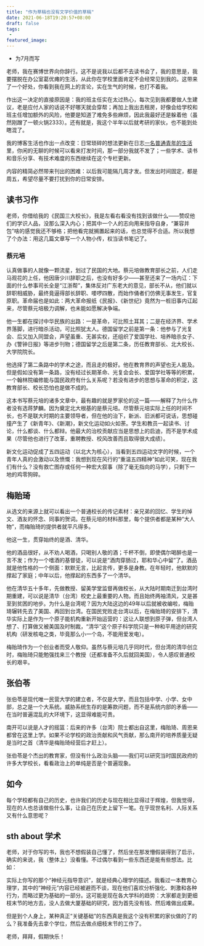 ```yaml
---
title: "作为草稿也没有文学价值的草稿"
date: 2021-06-18T19:20:57+08:00
draft: false
tags:
 - 
featured_image:
---
```

- 为7月而写

老师，我在赛博世界向你辞行。这不是说我以后都不去读书会了，我的意思是，我要摆脱在办公室葛优瘫的生活，从此你在学校里面肯定不会经常见到我的。这带来了一个好处，你看到我在网上的言论，实在生气的时候，也打不着我。


作出这一决定的直接原因是：我的班主任实在太过热心，每次见到我都要做人生建议，老是应付人家的话说不好哪天就会穿帮；再加上我出去租房，好像会给学校和班主任增加额外的风险，他要是知道了难免多些麻烦，因此我最好还是躲着他（虽然刚蹭了一顿火锅2333）。还有就是，我这个半年以后就考研的家伙，也不能到处瞎混了。


我的博客生活也作出一点改变：日常琐碎的想法更新在日志[一名普通青年的生活](https://yogcat.github.io/random/realife)里，你闲的无聊的时候可以看来打发时间，那一部分我就不发了；一些学术、读书和音乐分享、有技术难度的东西继续在这个专栏更新。


内容的精简必然带来刊出的困难：以后我可能隔几周才发。但发出时间固定，都是周五，希望尽量不要打扰到你的日常安排。

## 读书习作
老师，你借给我的《民国三大校长》，我是左看右看没有找到该做什么——赞叹他们的学识人品，没那么深入内心；把其中一个人的志向用来指导自身，“兼容并包”啥的感觉我还不够格；把他看完就搁置起来的话，也总觉得不合适。所以我想了个办法：用这几篇文章写一个人物小传，权当读书笔记了。

### 蔡元培
认真做事的人就像一颗流星，划过了民国的大地。蔡元培做教育部长之前，人们走马观花的上任，他因唐少川辞职之后，也没有好多少——甚至还来了一场内讧：下面的什么参事司长全是“江浙帮”，集体反对广东老大的意见，部长不从，他们就以辞职相威胁，最终竟逼得部长辞职、喽啰四散，而始作俑者们仿佛无事发生，官复原职。革命届也是如此：两大革命报纸《民报》、《新世纪》竟然为一桩旧事内讧起来，尽管蔡元培极力调解，也未能如愿解决争端。


他一生都在探讨中华民族的出路：一是革命，可比照土耳其；二是在经济界、学术界落脚，进行暗杀活动，可比照犹太人。德国留学之前是第一条：他参与了光复会、后又加入同盟会，声望虽重、无甚实权，还组织了爱国学社、培养暗杀女子、办《警钟日报》等进步刊物；德国留学之后是第二条，历任教育部长、北大校长、大学院院长。


他选择了第二条路中的学术之途，而且走的极好。他在教育界的声望也无人能及。但是假如没有第一条路，没有经过长期革命、光复会会长、爱国学社等等的积累，一个翰林院编修能与国民政府有什么关系呢？若没有进步的思想与革命的积淀，这教育部长、校长恐怕也是做不成的。


这本书写蔡元培的诸多文章中，最有趣的就是罗家伦的这一篇——解释了为什么作者没有选蒋梦麟。因为奠定北大根基的是蔡元培。尽管蔡元培实际上任的时间不长，也不是联大时期的主要领导者，但在他的治下，新派、旧派都可说话，思想碰撞产生了《新青年》、《新潮》，新文化运动如火如荼。学生和教员一起读书、讨论，什么都谈、什么都辩。他最大的治校贡献应当是思想上的启迪，而不是学术成果（尽管他也进行了改革，重聘教授、校风改善而且取得很大成绩）。


新文化运动促成了五四运动（以北大为核心），当看到五四运动文字的时候，一个青年人真的会激动以及愤慨：我想到现在风行的“重温五四精神”如此可笑，现在我们有什么？没有救亡图存或任何一种宏大叙事（除了毫无指向的马学），只剩下一地的鸡零狗碎。

## 梅贻琦
从选文的来源上就可以看出一个普通校长的传记素材：亲兄弟的回忆、学生的悼文、酒友的怀念、同事的贺词。在蔡元培的材料那里，每个提供者都是某种“大人物”，而梅贻琦的提供者就平凡得多。


他这一生，贯穿始终的是酒、清华。


他的酒品很好，从不劝人喝酒，只喝别人敬的酒；千杯不倒，即使偶尔喝醉也是一言不发；作为一个嗜酒的基督徒，可以说是“酒肉穿肠过，耶和华心中留”了。酒品就是他性格的一个侧面：默默无言，比起言传，更多是身教。在年轻时，他默默的撑起了家庭；中年以后，他撑起的东西多了一个清华。


他在清华五十多年，先做教授、留美学堂监督再做校长，从大陆时期南迁到台湾时期重建，可以说是清华（台湾）校史上最重要的人物。而且始终两袖清风，又是甚至到贫困的地步。为什么是台湾呢？因为大陆这边的49年以后就被收编啦，梅贻琦辗转先去了美国、再回到台湾。在国民党败走台湾以后，在梅贻琦的安排下，清华实际上是作为一个原子能机构重新开始运营的：这让人联想到原子弹，但台湾人想了、打算做又被美国及时制裁，“清华”这个原子科学院只是一种和平用途的研究机构（研发核电之类，毕竟那么小一个岛，不能用爱发电）。


梅贻琦作为一个创业者而受人敬仰。虽然与蔡元培几乎同时代，但台湾的清华创立时，梅贻琦只能勉强找来三个教授（还都准备不久后就回美国），令人感叹普通校长的艰辛。

## 张伯苓
张伯苓是现代唯一民营大学的建立者，不仅是大学，而且包括中学、小学、女中部，总之是一个大系统。威胁系统生存的是筹款问题，而不是系统内部的矛盾——在当时普遍混乱的大环境下，这显得难能可贵。


南开可以说是人才的摇篮：后来的许多（台湾）院士都出自这里，梅贻琦、周恩来都曾在这里上学。如果不论学校的政治贡献和风气贡献，那么南开的培养质量无疑是当时之首（清华是梅贻琦经营后才赶上）。


张伯苓是个杰出的教育家，但没有什么政治头脑——我们可以研究当时国民政府的许多大学校长，看看政治上的单纯是否是个普遍现象。

## 如今
每个学校都有自己的历史，也许我们的历史与现在相比显得过于辉煌，但我觉得，现在的人也总该做些什么事，让自己在历史上留下一笔。在乎现世名利、人际关系又有什么意思呢？
## sth about 学术
老师，对于你写的书，我也不想假装自己懂了，然后坐在那发懵假装得到了启示，确实的来说，我（整体上）没看懂。不过偶尔看到一些东西还是能有些想法。比如：


实际上你写的那个“神经元指导意识”，就是经典心理学的描述。我看过一本教育心理学，其中的“神经元”内容已经被避而不谈，现在他们喜欢分析强化、刺激和各种行为，而略过更为基础的一部分。这可能是现在各大学科的趋势：大家都走到更细枝末节的地方去，没人去做大厦基础的研究，因为首先没有钱、然后难做出成果。


但是到个人身上，某种真正“关键基础”的东西真是我这个没有积累的家伙做的了的么？我准备先去拿个学位，然后去做点细枝末节的工作了。


老师，拜拜，假期快乐！